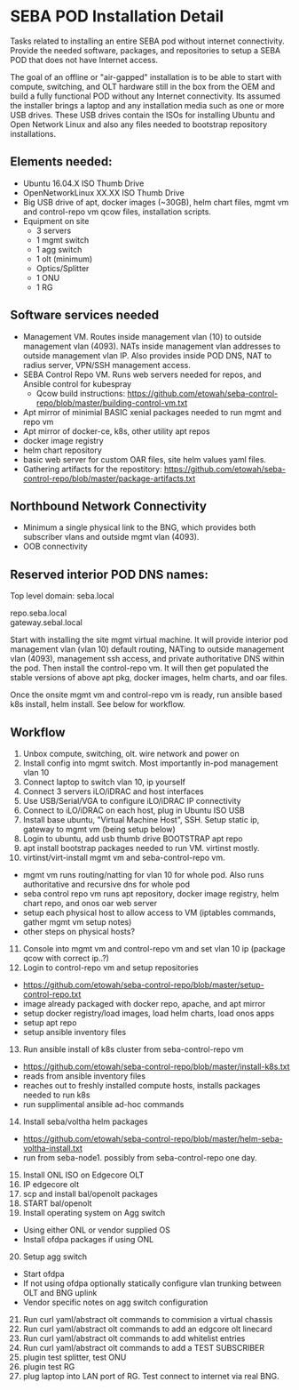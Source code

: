 # SEBA POD Installation Detail

Tasks related to installing an entire SEBA pod without internet connectivity.
Provide the needed software, packages, and repositories to setup a SEBA POD that does not have Internet access.

The goal of an offline or "air-gapped" installation is to be able to start with compute, switching, and OLT hardware still in the box from the OEM and build a fully functional POD without any Internet connectivity. Its assumed the installer brings a laptop and any installation media such as one or more USB drives. These USB drives contain the ISOs for installing Ubuntu and Open Network Linux and also any files needed to bootstrap repository installations.



## Elements needed:

- Ubuntu 16.04.X ISO Thumb Drive
- OpenNetworkLinux XX.XX ISO Thumb Drive
- Big USB drive of apt, docker images (~30GB), helm chart files, mgmt vm and control-repo vm qcow files, installation scripts.
- Equipment on site
  - 3 servers
  - 1 mgmt switch
  - 1 agg switch
  - 1 olt (minimum)
  - Optics/Splitter
  - 1 ONU
  - 1 RG

## Software services needed

- Management VM. Routes inside management vlan (10) to outside management vlan (4093).  NATs inside management vlan addresses to outside management vlan IP.  Also provides inside POD DNS, NAT to radius server, VPN/SSH management access.
- SEBA Control Repo VM.   Runs web servers needed for repos, and Ansible control for kubespray
  - Qcow build instructions: https://github.com/etowah/seba-control-repo/blob/master/building-control-vm.txt
- Apt mirror of minimial BASIC xenial packages needed to run mgmt and repo vm
- Apt mirror of docker-ce, k8s, other utility apt repos
- docker image registry
- helm chart repository
- basic web server for custom OAR files, site helm values yaml files.
- Gathering artifacts for the repostitory: https://github.com/etowah/seba-control-repo/blob/master/package-artifacts.txt

## Northbound Network Connectivity

- Minimum a single physical link to the BNG, which provides both subscriber vlans and outside mgmt vlan (4093).
- OOB connectivity 

## Reserved interior POD DNS names:

Top level domain: seba.local

repo.seba.local  
gateway.sebal.local  



Start with installing the site mgmt virtual machine. It will provide interior pod management vlan (vlan 10) default routing, NATing to outside management vlan (4093), management ssh access, and private authoritative DNS within the pod.  Then install the control-repo vm. It will then get populated the stable versions of above apt pkg, docker images, helm charts, and oar files.  

Once the onsite mgmt vm and control-repo vm is ready, run ansible based k8s install, helm install. See below for workflow.


## Workflow

1) Unbox compute, switching, olt. wire network and power on
2) Install config into mgmt switch. Most importantly in-pod management vlan 10
3) Connect laptop to switch vlan 10, ip yourself
4) Connect 3 servers iLO/iDRAC and host interfaces
5) Use USB/Serial/VGA to configure iLO/iDRAC IP connectivity
6) Connect to iLO/iDRAC on each host, plug in Ubuntu ISO USB
7) Install base ubuntu, "Virtual Machine Host", SSH. Setup static ip, gateway to mgmt vm (being setup below)
8) Login to ubuntu, add usb thumb drive BOOTSTRAP apt repo
9) apt install bootstrap packages needed to run VM.  virtinst mostly.
10) virtinst/virt-install  mgmt vm and seba-control-repo vm.
  - mgmt vm runs routing/natting for vlan 10 for whole pod.  Also runs authoritative and recursive dns for whole pod
  - seba control repo vm runs apt repository, docker image registry, helm chart repo, and onos oar web server
  - setup each physical host to allow access to VM (iptables commands, gather mgmt vm setup notes)
  - other steps on physical hosts?
11) Console into mgmt vm and control-repo vm and set vlan 10 ip (package qcow with correct ip..?)
12) Login to control-repo vm and setup repositories
  - https://github.com/etowah/seba-control-repo/blob/master/setup-control-repo.txt
  - image already packaged with docker repo, apache, and apt mirror
  - setup docker registry/load images, load helm charts, load onos apps
  - setup apt repo
  - setup ansible inventory files
13) Run ansible install of k8s cluster from seba-control-repo vm
  - https://github.com/etowah/seba-control-repo/blob/master/install-k8s.txt
  - reads from ansible inventory files
  - reaches out to freshly installed compute hosts, installs packages needed to run k8s
  - run supplimental ansible ad-hoc commands
14) Install seba/voltha helm packages
  - https://github.com/etowah/seba-control-repo/blob/master/helm-seba-voltha-install.txt
  - run from seba-node1.  possibly from seba-control-repo one day.
15) Install ONL ISO on Edgecore OLT
16) IP edgecore olt
17) scp and install bal/openolt packages
18) START bal/openolt
19) Install operating system on Agg switch
  - Using either ONL or vendor supplied OS
  - Install ofdpa packages if using ONL
20) Setup agg switch
  - Start ofdpa
  - If not using ofdpa optionally statically configure vlan trunking between OLT and BNG uplink
  - Vendor specific notes on agg switch configuration
21) Run curl yaml/abstract olt commands to commision a virtual chassis
22) Run curl yaml/abstract olt commands to add an edgcore olt linecard
23) Run curl yaml/abstract olt commands to add whitelist entries
24) Run curl yaml/abstract olt commands to add a TEST SUBSCRIBER
25) plugin test splitter, test ONU
26) plugin test RG
27) plug laptop into LAN port of RG. Test connect to internet via real BNG.



